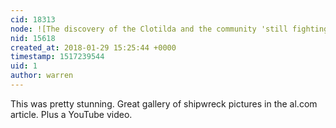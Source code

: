 ```yaml
---
cid: 18313
node: ![The discovery of the Clotilda and the community 'still fighting' ](../notes/stevie/01-26-2018/the-discovery-of-the-clotilda-and-the-community-still-fighting)
nid: 15618
created_at: 2018-01-29 15:25:44 +0000
timestamp: 1517239544
uid: 1
author: warren
---
```


This was pretty stunning. Great gallery of shipwreck pictures in the al.com article. Plus a YouTube video. 

